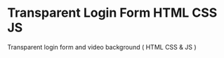 # Transparent Login Form HTML CSS JS
Transparent login form and video background ( HTML CSS &amp; JS )
